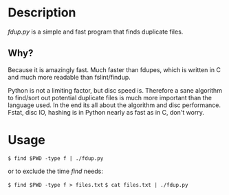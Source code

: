 Description
===========
*fdup.py* is a simple and fast program that finds duplicate files.

Why?
----
Because it is amazingly fast. Much faster than fdupes, which is written in C and
much more readable than fslint/findup.

Python is not a limiting factor, but disc speed is. Therefore a sane algorithm
to find/sort out potential duplicate files is much more important than the
language used. In the end its all about the algorithm and disc performance.
Fstat, disc IO, hashing is in Python nearly as fast as in C, don't worry.

Usage
=====
`$ find $PWD -type f | ./fdup.py`

or to exclude the time *find* needs:

`$ find $PWD -type f > files.txt`
`$ cat files.txt | ./fdup.py`
